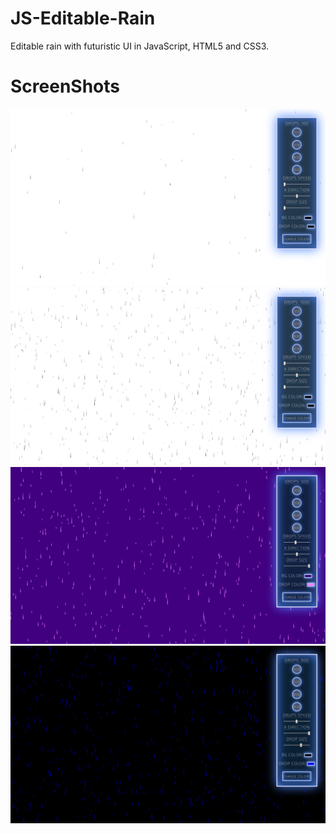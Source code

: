 # JS-Editable-Rain
Editable rain with futuristic UI in JavaScript, HTML5 and CSS3.

# ScreenShots
![Screenshot 1](https://raw.githubusercontent.com/MarioLopezz/JS-Editable-Rain/master/Screenshots/screenshot1.png)
![Screenshot 2](https://raw.githubusercontent.com/MarioLopezz/JS-Editable-Rain/master/Screenshots/screenshot2.png)
![Screenshot 3](https://raw.githubusercontent.com/MarioLopezz/JS-Editable-Rain/master/Screenshots/screenshot3.png)
![Screenshot 4](https://raw.githubusercontent.com/MarioLopezz/JS-Editable-Rain/master/Screenshots/screenshot4.png)

